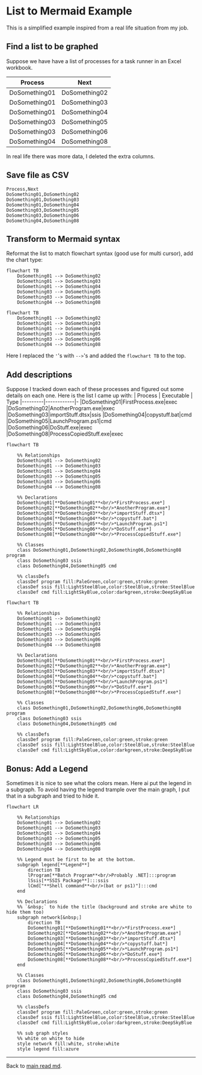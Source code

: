 # List to Mermaid Example
This is a simplified example inspired from a real life situation from my job.
## Find a list to be graphed
Suppose we have have a list of processes for a task runner in an Excel workbook.

| Process       | Next
|---------------|-
| DoSomething01 | DoSomething02
| DoSomething01 | DoSomething03
| DoSomething01 | DoSomething04
| DoSomething03 | DoSomething05
| DoSomething03 | DoSomething06
| DoSomething04 | DoSomething08

In real life there was more data, I deleted the extra columns.
## Save file as CSV 

```csv
Process,Next
DoSomething01,DoSomething02
DoSomething01,DoSomething03
DoSomething01,DoSomething04
DoSomething03,DoSomething05
DoSomething03,DoSomething06
DoSomething04,DoSomething08
```
## Transform to Mermaid syntax
Reformat the list to match flowchart syntax (good use for multi cursor), add the chart type:
```text
flowchart TB
    DoSomething01 --> DoSomething02
    DoSomething01 --> DoSomething03
    DoSomething01 --> DoSomething04
    DoSomething03 --> DoSomething05
    DoSomething03 --> DoSomething06
    DoSomething04 --> DoSomething08
```

```mermaid
flowchart TB
    DoSomething01 --> DoSomething02
    DoSomething01 --> DoSomething03
    DoSomething01 --> DoSomething04
    DoSomething03 --> DoSomething05
    DoSomething03 --> DoSomething06
    DoSomething04 --> DoSomething08
```
Here I replaced the `'`'s with `-->`'s and added the `flowchart TB` to the top.
## Add descriptions
Suppose I tracked down each of these processes and figured out some details on each one. Here is the list I came up with:
| Process | Executable | Type
|---------|------------|-
|DoSomething01|FirstProcess.exe|exec
|DoSomething02|AnotherProgram.exe|exec
|DoSomething03|importStuff.dtsx|ssis
|DoSomething04|copystuff.bat|cmd
|DoSomething05|LaunchProgram.ps1|cmd
|DoSomething06|DoStuff.exe|exec
|DoSomething08|ProcessCopiedStuff.exe|exec

```text
flowchart TB

    %% Relationships
    DoSomething01 --> DoSomething02
    DoSomething01 --> DoSomething03
    DoSomething01 --> DoSomething04
    DoSomething03 --> DoSomething05
    DoSomething03 --> DoSomething06
    DoSomething04 --> DoSomething08

    %% Declarations
    DoSomething01[**DoSomething01**<br/>*FirstProcess.exe*]
    DoSomething02[**DoSomething02**<br/>*AnotherProgram.exe*]
    DoSomething03[**DoSomething03**<br/>*importStuff.dtsx*]
    DoSomething04[**DoSomething04**<br/>*copystuff.bat*]
    DoSomething05[**DoSomething05**<br/>*LaunchProgram.ps1*]
    DoSomething06[**DoSomething06**<br/>*DoStuff.exe*]
    DoSomething08[**DoSomething08**<br/>*ProcessCopiedStuff.exe*]

    %% Classes
    class DoSomething01,DoSomething02,DoSomething06,DoSomething08 program
    class DoSomething03 ssis
    class DoSomething04,DoSomething05 cmd

    %% classDefs
    classDef program fill:PaleGreen,color:green,stroke:green
    classDef ssis fill:LightSteelBlue,color:SteelBlue,stroke:SteelBlue
    classDef cmd fill:LightSkyBlue,color:darkgreen,stroke:DeepSkyBlue
```
```mermaid
flowchart TB

    %% Relationships
    DoSomething01 --> DoSomething02
    DoSomething01 --> DoSomething03
    DoSomething01 --> DoSomething04
    DoSomething03 --> DoSomething05
    DoSomething03 --> DoSomething06
    DoSomething04 --> DoSomething08

    %% Declarations
    DoSomething01[**DoSomething01**<br/>*FirstProcess.exe*]
    DoSomething02[**DoSomething02**<br/>*AnotherProgram.exe*]
    DoSomething03[**DoSomething03**<br/>*importStuff.dtsx*]
    DoSomething04[**DoSomething04**<br/>*copystuff.bat*]
    DoSomething05[**DoSomething05**<br/>*LaunchProgram.ps1*]
    DoSomething06[**DoSomething06**<br/>*DoStuff.exe*]
    DoSomething08[**DoSomething08**<br/>*ProcessCopiedStuff.exe*]

    %% Classes
    class DoSomething01,DoSomething02,DoSomething06,DoSomething08 program
    class DoSomething03 ssis
    class DoSomething04,DoSomething05 cmd

    %% classDefs
    classDef program fill:PaleGreen,color:green,stroke:green
    classDef ssis fill:LightSteelBlue,color:SteelBlue,stroke:SteelBlue
    classDef cmd fill:LightSkyBlue,color:darkgreen,stroke:DeepSkyBlue
```
## Bonus: Add a Legend
Sometimes it is nice to see what the colors mean. Here ai put the legend in a subgraph. To avoid having the legend trample over the main graph, I put that in a subgraph and tried to hide it.
```mermaid
flowchart LR

    %% Relationships
    DoSomething01 --> DoSomething02
    DoSomething01 --> DoSomething03
    DoSomething01 --> DoSomething04
    DoSomething03 --> DoSomething05
    DoSomething03 --> DoSomething06
    DoSomething04 --> DoSomething08

    %% Legend must be first to be at the bottom.
    subgraph legend[**Legend**]
        direction TB
        lProgram[**Batch Program**<br/>Probably .NET]:::program
        lSsis[**SSIS Package**]:::ssis
        lCmd["**Shell command**<br/>(bat or ps1)"]:::cmd
    end

    %% Declarations
    %% `&nbsp;` to hide the title (background and stroke are white to hide them too)
    subgraph network[&nbsp;]
        direction TB
        DoSomething01[**DoSomething01**<br/>*FirstProcess.exe*]
        DoSomething02[**DoSomething02**<br/>*AnotherProgram.exe*]
        DoSomething03[**DoSomething03**<br/>*importStuff.dtsx*]
        DoSomething04[**DoSomething04**<br/>*copystuff.bat*]
        DoSomething05[**DoSomething05**<br/>*LaunchProgram.ps1*]
        DoSomething06[**DoSomething06**<br/>*DoStuff.exe*]
        DoSomething08[**DoSomething08**<br/>*ProcessCopiedStuff.exe*]
    end

    %% Classes
    class DoSomething01,DoSomething02,DoSomething06,DoSomething08 program
    class DoSomething03 ssis
    class DoSomething04,DoSomething05 cmd

    %% classDefs
    classDef program fill:PaleGreen,color:green,stroke:green
    classDef ssis fill:LightSteelBlue,color:SteelBlue,stroke:SteelBlue
    classDef cmd fill:LightSkyBlue,color:darkgreen,stroke:DeepSkyBlue

    %% sub graph styles
    %% white on white to hide
    style network fill:white, stroke:white
    style legend fill:azure
```
---
Back to [main read md](readme.md).